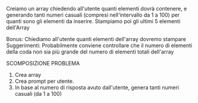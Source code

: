 Creiamo  un array chiedendo all'utente quanti elementi dovrà contenere,
e generando tanti numeri casuali (compresi nell'intervallo da 1 a 100) per quanti sono gli elementi da inserire.
Stampiamo poi gli ultimi 5 elementi dell'Array

Bonus:
Chiediamo all'utente quanti elementi dell'array dovremo stampare
Suggerimenti:
Probabilmente  conviene controllare che il numero di elementi della coda non sia più grande del numero di elementi totali dell'array

SCOMPOSIZIONE PROBLEMA
1. Crea array
2. Crea prompt per utente.
3. In base al numero di risposta avuto dall'utente, genera tanti numeri casuali (da 1 a 100)